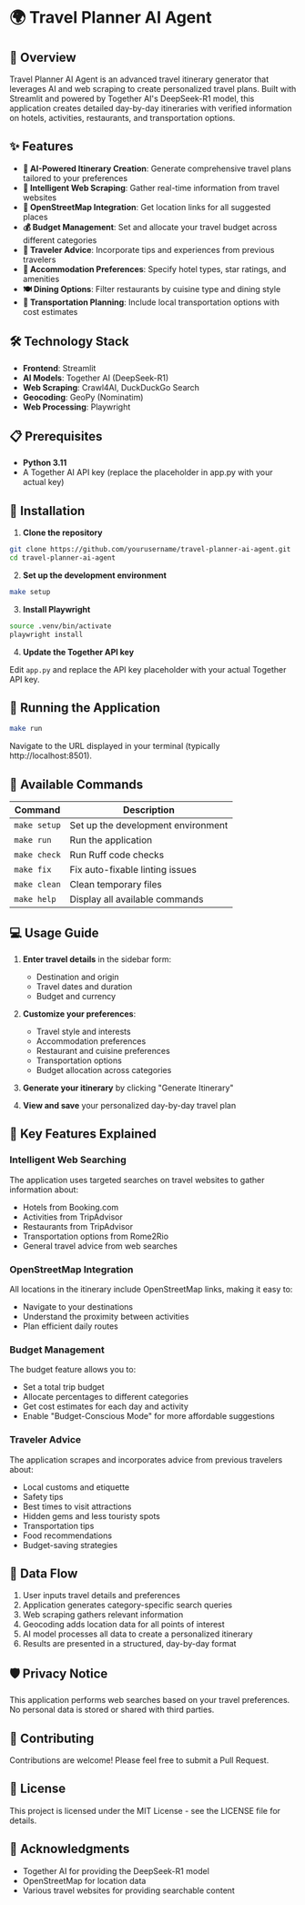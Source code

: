 # 🌍 Travel Planner AI Agent

## 🚀 Overview

Travel Planner AI Agent is an advanced travel itinerary generator that leverages AI and web scraping to create personalized travel plans. Built with Streamlit and powered by Together AI's DeepSeek-R1 model, this application creates detailed day-by-day itineraries with verified information on hotels, activities, restaurants, and transportation options.

## ✨ Features

- **🤖 AI-Powered Itinerary Creation**: Generate comprehensive travel plans tailored to your preferences
- **🔎 Intelligent Web Scraping**: Gather real-time information from travel websites
- **📍 OpenStreetMap Integration**: Get location links for all suggested places
- **💰 Budget Management**: Set and allocate your travel budget across different categories
- **👥 Traveler Advice**: Incorporate tips and experiences from previous travelers
- **🏨 Accommodation Preferences**: Specify hotel types, star ratings, and amenities
- **🍽️ Dining Options**: Filter restaurants by cuisine type and dining style
- **🚗 Transportation Planning**: Include local transportation options with cost estimates

## 🛠️ Technology Stack

- **Frontend**: Streamlit
- **AI Models**: Together AI (DeepSeek-R1)
- **Web Scraping**: Crawl4AI, DuckDuckGo Search
- **Geocoding**: GeoPy (Nominatim)
- **Web Processing**: Playwright

## 📋 Prerequisites

- **Python 3.11**
- A Together AI API key (replace the placeholder in app.py with your actual key)

## 🔧 Installation

1. **Clone the repository**

```bash
git clone https://github.com/yourusername/travel-planner-ai-agent.git
cd travel-planner-ai-agent
```

2. **Set up the development environment**

```bash
make setup
```

3. **Install Playwright**

```bash
source .venv/bin/activate
playwright install
```

4. **Update the Together API key**

Edit `app.py` and replace the API key placeholder with your actual Together API key.

## 🚀 Running the Application

```bash
make run
```

Navigate to the URL displayed in your terminal (typically http://localhost:8501).

## 🧰 Available Commands

| Command | Description |
|---------|-------------|
| `make setup` | Set up the development environment |
| `make run` | Run the application |
| `make check` | Run Ruff code checks |
| `make fix` | Fix auto-fixable linting issues |
| `make clean` | Clean temporary files |
| `make help` | Display all available commands |

## 💻 Usage Guide

1. **Enter travel details** in the sidebar form:
   - Destination and origin
   - Travel dates and duration
   - Budget and currency
   
2. **Customize your preferences**:
   - Travel style and interests
   - Accommodation preferences
   - Restaurant and cuisine preferences
   - Transportation options
   - Budget allocation across categories

3. **Generate your itinerary** by clicking "Generate Itinerary"

4. **View and save** your personalized day-by-day travel plan

## 🌟 Key Features Explained

### Intelligent Web Searching

The application uses targeted searches on travel websites to gather information about:
- Hotels from Booking.com
- Activities from TripAdvisor
- Restaurants from TripAdvisor
- Transportation options from Rome2Rio
- General travel advice from web searches

### OpenStreetMap Integration

All locations in the itinerary include OpenStreetMap links, making it easy to:
- Navigate to your destinations
- Understand the proximity between activities
- Plan efficient daily routes

### Budget Management

The budget feature allows you to:
- Set a total trip budget
- Allocate percentages to different categories
- Get cost estimates for each day and activity
- Enable "Budget-Conscious Mode" for more affordable suggestions

### Traveler Advice

The application scrapes and incorporates advice from previous travelers about:
- Local customs and etiquette
- Safety tips
- Best times to visit attractions
- Hidden gems and less touristy spots
- Transportation tips
- Food recommendations
- Budget-saving strategies

## 🔄 Data Flow

1. User inputs travel details and preferences
2. Application generates category-specific search queries
3. Web scraping gathers relevant information
4. Geocoding adds location data for all points of interest
5. AI model processes all data to create a personalized itinerary
6. Results are presented in a structured, day-by-day format

## 🛡️ Privacy Notice

This application performs web searches based on your travel preferences. No personal data is stored or shared with third parties.

## 🤝 Contributing

Contributions are welcome! Please feel free to submit a Pull Request.

## 📄 License

This project is licensed under the MIT License - see the LICENSE file for details.

## 🙏 Acknowledgments

- Together AI for providing the DeepSeek-R1 model
- OpenStreetMap for location data
- Various travel websites for providing searchable content
